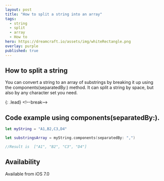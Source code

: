 ```yaml
---
layout: post
title: "How to split a string into an array"
tags:
  - string
  - split
  - array
  - How to
hero: https://dreamcraft.io/assets/img/whiteRectangle.png
overlay: purple
published: true
---
```


## How to split a string

You can convert a string to an array of substrings by breaking it up using the components(separatedBy:) method. It can split a string by space, but also by any character set you need.

{: .lead}
<!–-break-–>
## Code example using components(separatedBy:).

```swift
let myString = "A1,B2,C3,D4"

let substringsArray = myString.components(separatedBy: ",")

//Result is  ["A1", "B2", "C3", "D4"]
```

##  Availability  

Available from iOS 7.0
